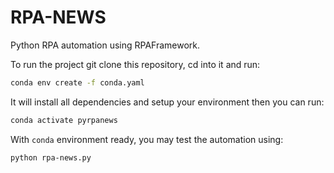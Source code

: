# RPA-NEWS

Python RPA automation using RPAFramework.

To run the project git clone this repository, cd into it and run:
```sh
conda env create -f conda.yaml
```
It will install all dependencies and setup your environment then you can run:
```sh
conda activate pyrpanews
```
With `conda` environment ready, you may test the automation using:
```sh
python rpa-news.py
```
